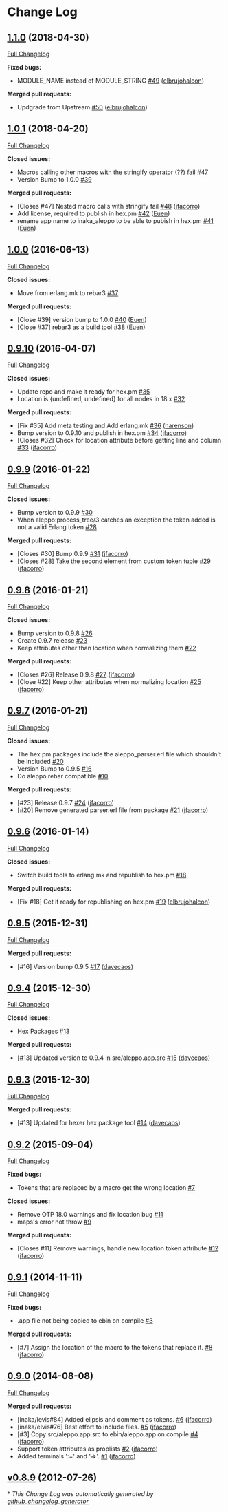 # Change Log

## [1.1.0](https://github.com/inaka/aleppo/tree/1.1.0) (2018-04-30)
[Full Changelog](https://github.com/inaka/aleppo/compare/1.0.1...1.1.0)

**Fixed bugs:**

- MODULE\_NAME instead of MODULE\_STRING [\#49](https://github.com/inaka/aleppo/pull/49) ([elbrujohalcon](https://github.com/elbrujohalcon))

**Merged pull requests:**

- Updgrade from Upstream [\#50](https://github.com/inaka/aleppo/pull/50) ([elbrujohalcon](https://github.com/elbrujohalcon))

## [1.0.1](https://github.com/inaka/aleppo/tree/1.0.1) (2018-04-20)
[Full Changelog](https://github.com/inaka/aleppo/compare/1.0.0...1.0.1)

**Closed issues:**

- Macros calling other macros with the stringify operator \(??\) fail [\#47](https://github.com/inaka/aleppo/issues/47)
- Version Bump to 1.0.0 [\#39](https://github.com/inaka/aleppo/issues/39)

**Merged pull requests:**

- \[Closes \#47\] Nested macro calls with stringify fail [\#48](https://github.com/inaka/aleppo/pull/48) ([jfacorro](https://github.com/jfacorro))
- Add license, required to publish in hex.pm [\#42](https://github.com/inaka/aleppo/pull/42) ([Euen](https://github.com/Euen))
- rename app name to inaka\_aleppo to be able to pubish in hex.pm [\#41](https://github.com/inaka/aleppo/pull/41) ([Euen](https://github.com/Euen))

## [1.0.0](https://github.com/inaka/aleppo/tree/1.0.0) (2016-06-13)
[Full Changelog](https://github.com/inaka/aleppo/compare/0.9.10...1.0.0)

**Closed issues:**

- Move from erlang.mk to rebar3 [\#37](https://github.com/inaka/aleppo/issues/37)

**Merged pull requests:**

- \[Close \#39\] version bump to 1.0.0 [\#40](https://github.com/inaka/aleppo/pull/40) ([Euen](https://github.com/Euen))
- \[Close \#37\] rebar3 as a build tool [\#38](https://github.com/inaka/aleppo/pull/38) ([Euen](https://github.com/Euen))

## [0.9.10](https://github.com/inaka/aleppo/tree/0.9.10) (2016-04-07)
[Full Changelog](https://github.com/inaka/aleppo/compare/0.9.9...0.9.10)

**Closed issues:**

- Update repo and make it ready for hex.pm [\#35](https://github.com/inaka/aleppo/issues/35)
- Location is {undefined, undefined} for all nodes in 18.x  [\#32](https://github.com/inaka/aleppo/issues/32)

**Merged pull requests:**

- \[Fix \#35\] Add meta testing and Add erlang.mk [\#36](https://github.com/inaka/aleppo/pull/36) ([harenson](https://github.com/harenson))
- Bump version to 0.9.10 and publish in hex.pm [\#34](https://github.com/inaka/aleppo/pull/34) ([jfacorro](https://github.com/jfacorro))
- \[Closes \#32\] Check for location attribute before getting line and column [\#33](https://github.com/inaka/aleppo/pull/33) ([jfacorro](https://github.com/jfacorro))

## [0.9.9](https://github.com/inaka/aleppo/tree/0.9.9) (2016-01-22)
[Full Changelog](https://github.com/inaka/aleppo/compare/0.9.8...0.9.9)

**Closed issues:**

- Bump version to 0.9.9 [\#30](https://github.com/inaka/aleppo/issues/30)
- When aleppo:process\_tree/3 catches an exception the token added is not a valid Erlang token  [\#28](https://github.com/inaka/aleppo/issues/28)

**Merged pull requests:**

- \[Closes \#30\] Bump 0.9.9 [\#31](https://github.com/inaka/aleppo/pull/31) ([jfacorro](https://github.com/jfacorro))
- \[Closes \#28\] Take the second element from custom token tuple [\#29](https://github.com/inaka/aleppo/pull/29) ([jfacorro](https://github.com/jfacorro))

## [0.9.8](https://github.com/inaka/aleppo/tree/0.9.8) (2016-01-21)
[Full Changelog](https://github.com/inaka/aleppo/compare/0.9.7...0.9.8)

**Closed issues:**

- Bump version to 0.9.8 [\#26](https://github.com/inaka/aleppo/issues/26)
- Create  0.9.7 release  [\#23](https://github.com/inaka/aleppo/issues/23)
- Keep attributes other than location when normalizing them [\#22](https://github.com/inaka/aleppo/issues/22)

**Merged pull requests:**

- \[Closes \#26\] Release 0.9.8 [\#27](https://github.com/inaka/aleppo/pull/27) ([jfacorro](https://github.com/jfacorro))
- \[Close \#22\] Keep other attributes when normalizing location [\#25](https://github.com/inaka/aleppo/pull/25) ([jfacorro](https://github.com/jfacorro))

## [0.9.7](https://github.com/inaka/aleppo/tree/0.9.7) (2016-01-21)
[Full Changelog](https://github.com/inaka/aleppo/compare/0.9.6...0.9.7)

**Closed issues:**

- The hex.pm packages include the aleppo\_parser.erl file which shouldn't be included [\#20](https://github.com/inaka/aleppo/issues/20)
- Version Bump to 0.9.5 [\#16](https://github.com/inaka/aleppo/issues/16)
- Do aleppo rebar compatible [\#10](https://github.com/inaka/aleppo/issues/10)

**Merged pull requests:**

- \[\#23\] Release 0.9.7 [\#24](https://github.com/inaka/aleppo/pull/24) ([jfacorro](https://github.com/jfacorro))
- \[\#20\] Remove generated parser.erl file from package [\#21](https://github.com/inaka/aleppo/pull/21) ([jfacorro](https://github.com/jfacorro))

## [0.9.6](https://github.com/inaka/aleppo/tree/0.9.6) (2016-01-14)
[Full Changelog](https://github.com/inaka/aleppo/compare/0.9.5...0.9.6)

**Closed issues:**

- Switch build tools to erlang.mk and republish to hex.pm [\#18](https://github.com/inaka/aleppo/issues/18)

**Merged pull requests:**

- \[Fix \#18\] Get it ready for republishing on hex.pm [\#19](https://github.com/inaka/aleppo/pull/19) ([elbrujohalcon](https://github.com/elbrujohalcon))

## [0.9.5](https://github.com/inaka/aleppo/tree/0.9.5) (2015-12-31)
[Full Changelog](https://github.com/inaka/aleppo/compare/0.9.4...0.9.5)

**Merged pull requests:**

- \[\#16\] Version bump 0.9.5 [\#17](https://github.com/inaka/aleppo/pull/17) ([davecaos](https://github.com/davecaos))

## [0.9.4](https://github.com/inaka/aleppo/tree/0.9.4) (2015-12-30)
[Full Changelog](https://github.com/inaka/aleppo/compare/0.9.3...0.9.4)

**Closed issues:**

- Hex Packages [\#13](https://github.com/inaka/aleppo/issues/13)

**Merged pull requests:**

- \[\#13\] Updated version to 0.9.4 in src/aleppo.app.src [\#15](https://github.com/inaka/aleppo/pull/15) ([davecaos](https://github.com/davecaos))

## [0.9.3](https://github.com/inaka/aleppo/tree/0.9.3) (2015-12-30)
[Full Changelog](https://github.com/inaka/aleppo/compare/0.9.2...0.9.3)

**Merged pull requests:**

- \[\#13\] Updated for hexer hex package tool [\#14](https://github.com/inaka/aleppo/pull/14) ([davecaos](https://github.com/davecaos))

## [0.9.2](https://github.com/inaka/aleppo/tree/0.9.2) (2015-09-04)
[Full Changelog](https://github.com/inaka/aleppo/compare/0.9.1...0.9.2)

**Fixed bugs:**

- Tokens that are replaced by a macro get the wrong location [\#7](https://github.com/inaka/aleppo/issues/7)

**Closed issues:**

- Remove OTP 18.0 warnings and fix location bug [\#11](https://github.com/inaka/aleppo/issues/11)
- maps's error not throw [\#9](https://github.com/inaka/aleppo/issues/9)

**Merged pull requests:**

- \[Closes \#11\] Remove warnings, handle new location token attribute [\#12](https://github.com/inaka/aleppo/pull/12) ([jfacorro](https://github.com/jfacorro))

## [0.9.1](https://github.com/inaka/aleppo/tree/0.9.1) (2014-11-11)
[Full Changelog](https://github.com/inaka/aleppo/compare/0.9.0...0.9.1)

**Fixed bugs:**

- .app file not being copied to ebin on compile    [\#3](https://github.com/inaka/aleppo/issues/3)

**Merged pull requests:**

- \[\#7\] Assign the location of the macro to the tokens that replace it. [\#8](https://github.com/inaka/aleppo/pull/8) ([jfacorro](https://github.com/jfacorro))

## [0.9.0](https://github.com/inaka/aleppo/tree/0.9.0) (2014-08-08)
[Full Changelog](https://github.com/inaka/aleppo/compare/v0.8.9...0.9.0)

**Merged pull requests:**

- \[inaka/levis\#84\] Added elipsis and comment as tokens. [\#6](https://github.com/inaka/aleppo/pull/6) ([jfacorro](https://github.com/jfacorro))
- \[inaka/elvis\#76\] Best effort to include files. [\#5](https://github.com/inaka/aleppo/pull/5) ([jfacorro](https://github.com/jfacorro))
- \[\#3\] Copy src/aleppo.app.src to ebin/aleppo.app on compile [\#4](https://github.com/inaka/aleppo/pull/4) ([jfacorro](https://github.com/jfacorro))
- Support token attributes as proplists [\#2](https://github.com/inaka/aleppo/pull/2) ([jfacorro](https://github.com/jfacorro))
- Added terminals ':=' and '=\>'. [\#1](https://github.com/inaka/aleppo/pull/1) ([jfacorro](https://github.com/jfacorro))

## [v0.8.9](https://github.com/inaka/aleppo/tree/v0.8.9) (2012-07-26)


\* *This Change Log was automatically generated by [github_changelog_generator](https://github.com/skywinder/Github-Changelog-Generator)*